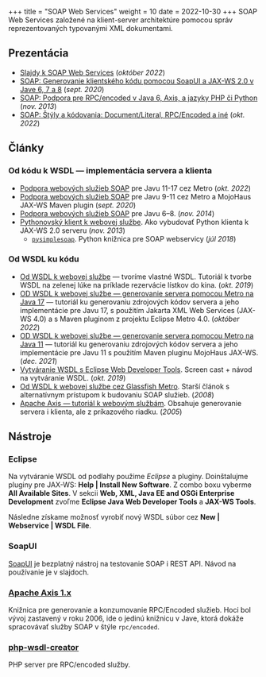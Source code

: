 +++
title = "SOAP Web Services"
weight = 10
date = 2022-10-30
+++
SOAP Web Services založené na klient-server architektúre pomocou správ reprezentovaných typovanými XML dokumentami.
<!-- more -->


Prezentácia
-----------

*	[Slajdy k SOAP Web Services](kopr-soap-web-services.pdf) (*október 2022*)
*	[SOAP: Generovanie klientského kódu pomocou SoapUI a JAX-WS 2.0 v Jave 6, 7 a 8](soap-web-services-soapui-client-generation.pdf) (*sept. 2020*)
*  [SOAP: Podpora pre RPC/encoded v Java 6, Axis, a jazyky PHP či Python](kopr-soap-web-services-php-python-java6.pdf) (*nov. 2013*)
*  [SOAP: Štýly a kódovania: Document/Literal, RPC/Encoded a iné](kopr-soap-styles-encodings.pdf) (*okt. 2022*)


Články
------

### Od kódu k WSDL — implementácia servera a klienta

*	[Podpora webových služieb SOAP](https://novotnyr.github.io/scrolls/podpora-webovych-sluzieb-v-java-9-a-novsej/) pre Javu 11-17 cez Metro (*okt. 2022*)
*	[Podpora webových služieb SOAP](https://novotnyr.github.io/scrolls/podpora-webovych-sluzieb-v-java-9-a-novsej/) pre Javu 9-11 cez Metro a MojoHaus JAX-WS Maven plugin (*sept. 2020*)
*	[Podpora webových služieb SOAP](http://ics.upjs.sk/~novotnyr/blog/1973/podpora-webovych-sluzieb-v-java-se-6-a-novsej) pre Javu 6–8.  (*nov. 2014*)
*	[Pythonovský klient k webovej službe](http://ics.upjs.sk/~novotnyr/blog/1481/pysimplesoap-pythonovsky-klient-k-webovej-sluzbe-jax-ws-2-0-2013). Ako vybudovať Python klienta k JAX-WS 2.0 serveru (*nov. 2013*)
	*	[`pysimplesoap`](https://github.com/pysimplesoap/pysimplesoap). Python knižnica pre SOAP webservicy (*júl 2018*)

### Od WSDL ku kódu

*	[Od WSDL k webovej službe](https://novotnyr.github.io/scrolls/od-wsdl-k-webovej-sluzbe-tvorime-vlastne-wsdl/) — tvoríme vlastné WSDL. Tutoriál k tvorbe WSDL na zelenej lúke na príklade rezervácie lístkov do kina. (*okt. 2019*)
*	[OD WSDL k webovej službe — generovanie servera pomocou Metro na Java 17](https://novotnyr.github.io/scrolls/od-wsdl-k-webovej-sluzbe-metro-pre-java-17/) — tutoriál ku generovaniu zdrojových kódov servera a jeho implementácie pre Javu 17, s použitím Jakarta XML Web Services (JAX-WS 4.0) a s Maven pluginom z projektu Eclipse Metro 4.0. (*október 2022*)
*	[OD WSDL k webovej službe — generovanie servera pomocou Metro na Java 11](https://novotnyr.github.io/scrolls/od-wsdl-k-webovej-sluzbe-metro-pre-java-11/) — tutoriál ku generovaniu zdrojových kódov servera a jeho implementácie pre Javu 11 s použitím Maven pluginu MojoHaus JAX-WS. (*dec. 2021*)
*	[Vytváranie WSDL s Eclipse Web Developer Tools](https://novotnyr.github.io/scrolls/vytvaranie-wsdl-s-eclipse-web-developer-tools/). Screen cast + návod na vytváranie WSDL. (*okt. 2019*)
*	[Od WSDL k webovej službe cez Glassfish Metro](https://novotnyr.github.io/scrolls/od-wsdl-k-webovej-sluzbe-glassfish-metro/). Starší článok s alternatívnym prístupom k budovaniu SOAP služieb. (*2008*)
*	[Apache Axis — tutoriál k webovým službám](http://ics.upjs.sk/~novotnyr/home/programovanie/java/axis-tutorial/axisTutorial.html). Obsahuje generovanie servera i klienta, ale z príkazového riadku. (*2005*)

Nástroje
---------

### Eclipse

Na vytváranie WSDL od podlahy použime *Eclipse* a pluginy. Doinštalujme pluginy pre JAX-WS: **Help | Install New Software**. Z combo boxu vyberme **All Available Sites**. V sekcii **Web, XML, Java EE and OSGi Enterprise Development** zvoľme **Eclipse Java Web Developer Tools** a **JAX-WS Tools**.

Následne získame možnosť vyrobiť nový WSDL súbor cez **New | Webservice | WSDL File**.

### SoapUI
[SoapUI](http://www.soapui.org/) je bezplatný nástroj na testovanie SOAP i REST API. Návod na používanie je v slajdoch.


### [Apache Axis 1.x](http://archive.apache.org/dist/ws/axis/1_4/)

Knižnica pre generovanie a konzumovanie RPC/Encoded služieb. Hoci bol vývoj zastavený v roku 2006, ide o jedinú knižnicu v Jave, ktorá dokáže spracovávať služby SOAP v štýle `rpc/encoded`.

### [php-wsdl-creator](https://code.google.com/archive/p/php-wsdl-creator/)
PHP server pre RPC/encoded služby.
